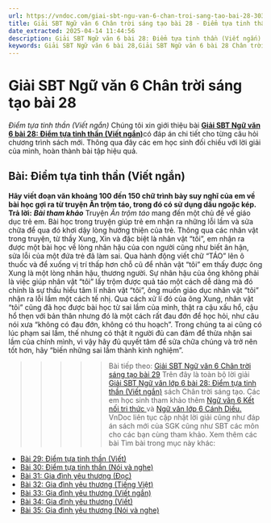 ```yaml
---
url: https://vndoc.com/giai-sbt-ngu-van-6-chan-troi-sang-tao-bai-28-303865
title: Giải SBT Ngữ văn 6 Chân trời sáng tạo bài 28 - Điểm tựa tinh thần (Viết ngắn) - VnDoc.com
date_extracted: 2025-04-14 11:44:56
description: Giải SBT Ngữ văn 6 bài 28: Điểm tựa tinh thần (Viết ngắn) sách Chân trời sáng tạo với cuộc sống có đáp án chi tiết cho các bạn cùng tham khảo.
keywords: Giải SBT Ngữ văn 6 bài 28,Giải SBT Ngữ văn 6 bài 28 Chân trời sáng tạo,Giải sách bài tập Ngữ văn CTST lớp 6,Ngữ văn lớp 6 Chân trời sáng tạo,giải bài tập ngữ văn lớp 6,bài Điểm tựa tinh thần (Viết ngắn)
---
```


# Giải SBT Ngữ văn 6 Chân trời sáng tạo bài 28
 _Điểm tựa tinh thần \(Viết ngắn\)_
Chúng tôi xin giới thiệu bài [**Giải SBT Ngữ văn 6 bài 28: Điểm tựa tinh thần \(Viết ngắn\)**](<https://vndoc.com/giai-sbt-ngu-van-6-chan-troi-sang-tao-bai-28-303865>)có đáp án chi tiết cho từng câu hỏi chương trình sách mới. Thông qua đây các em học sinh đối chiếu với lời giải của mình, hoàn thành bài tập hiệu quả.
## Bài: Điểm tựa tinh thần \(Viết ngắn\)
**Hãy viết đoạn văn khoảng 100 đến 150 chữ trình bày suy nghĩ của em về bài học gợi ra từ truyện Ăn trộm táo, trong đó có sử dụng dấu ngoặc kép.**
**Trả lời:**
_**Bài tham khảo**_
Truyện _Ăn trộm táo_ mang đến một chủ đề về giáo dục trẻ em. Bài học trong truyện giúp trẻ em nhận ra những lỗi lầm và sửa chữa để qua đó khơi dậy lòng hướng thiện của trẻ. Thông qua các nhân vật trong truyện, từ thầy Xung, Xin và đặc biệt là nhân vật “tôi”, em nhận ra được một bài học về lòng nhân hậu của con người cũng như biết ân hận, sửa lỗi của một đứa trẻ đã làm sai. Qua hành động viết chữ “TÁO” lên ô thuốc và để xuống vị trí thấp hơn chỗ cũ để nhân vật “tôi” em thấy được ông Xung là một lòng nhân hậu, thương người. Sự nhân hậu của ông không phải là việc giúp nhân vật “tôi” lấy trộm được quả táo một cách dễ dàng mà đó chính là sự thấu hiểu tâm lí nhân vật “tôi”, ông muốn giáo dục nhân vật “tôi” nhận ra lỗi lầm một cách tế nhị. Qua cách xử lí đó của ông Xung, nhân vật “tôi” cũng đã học được bài học từ sai lầm của mình, thật ra cậu xấu hổ, cậu hổ thẹn với bản thân nhưng đó là một cách rất đau đớn để học hỏi, như câu nói xưa “không có đau đớn, không có thu hoạch”. Trong chúng ta ai cũng có lúc phạm sai lầm, thế nhưng có thật ít người đủ can đảm để thừa nhận sai lầm của chính mình, vì vậy hãy đủ quyết tâm để sửa chữa chúng và trở nên tốt hơn, hãy “biến những sai lầm thành kinh nghiệm”.
>>>>> Bài tiếp theo: [Giải SBT Ngữ văn 6 Chân trời sáng tạo bài 29](<https://vndoc.com/giai-sbt-ngu-van-6-chan-troi-sang-tao-bai-29-303866>)
Trên đây là toàn bộ lời giải [Giải SBT Ngữ văn lớp 6 bài 28: Điểm tựa tinh thần \(Viết ngắn\)](<https://vndoc.com/giai-sbt-ngu-van-6-chan-troi-sang-tao-bai-28-303865>) sách Chân trời sáng tạo. Các em học sinh tham khảo thêm [Ngữ văn 6 Kết nối tri thức ](<https://vndoc.com/mon-ngu-van-lop6>)và [Ngữ văn lớp 6 Cánh Diều.](<https://vndoc.com/ngu-van-6-sach-canh-dieu>) VnDoc liên tục cập nhật lời giải cũng như đáp án sách mới của SGK cũng như SBT các môn cho các bạn cùng tham khảo.
Xem thêm các bài Tìm bài trong mục này khác:
  * [Bài 29: Điểm tựa tinh thần \(Viết\)](</giai-sbt-ngu-van-6-chan-troi-sang-tao-bai-29-303866>)
  * [Bài 30: Điểm tựa tinh thần \(Nói và nghe\)](</giai-sbt-ngu-van-6-chan-troi-sang-tao-bai-30-303867>)
  * [Bài 31: Gia đình yêu thương \(Đọc\)](</giai-sbt-ngu-van-6-chan-troi-sang-tao-bai-31-303876>)
  * [Bài 32: Gia đình yêu thương \(Tiếng Việt\)](</giai-sbt-ngu-van-6-chan-troi-sang-tao-bai-32-303877>)
  * [Bài 33: Gia đình yêu thương \(Viết ngắn\)](</giai-sbt-ngu-van-6-chan-troi-sang-tao-bai-33-303878>)
  * [Bài 34: Gia đình yêu thương \(Viết\)](</giai-sbt-ngu-van-6-chan-troi-sang-tao-bai-34-303879>)
  * [Bài 35: Gia đình yêu thương \(Nói và nghe\)](</giai-sbt-ngu-van-6-chan-troi-sang-tao-bai-35-303881>)

